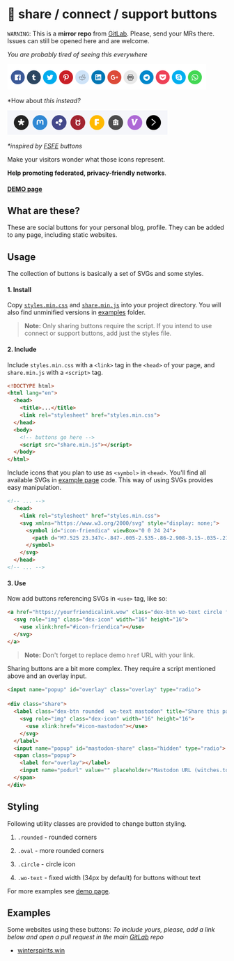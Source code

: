 
# :penguin: share / connect / support buttons

`WARNING`: This is a __mirror repo__ from [GitLab](https://gitlab.com/dexverse/share-connect-support). Please, send your MRs there. Issues can still be opened here and are welcome.

*You are probably tired of seeing this everywhere*

![preview screen](uncool.png?raw=true)

*How about *this instead?*

![preview screen](cool.png?raw=true)

_*inspired by [FSFE](https://fsfe.org/contribute/contribute.en.html) buttons_

Make your visitors wonder what those icons represent.

__Help promoting federated, privacy-friendly networks__.

#### [DEMO page](https://dexverse.gitlab.io/share-connect-support)

## What are these?

These are social buttons for your personal blog, profile. They can be added to any page, including static websites.

## Usage
The collection of buttons is basically a set of SVGs and some styles.

#### 1. Install

Copy [`styles.min.css`](/public/styles.min.css) and [`share.min.js`](/public/share.min.js) into your project directory. You will also find unminified versions in [examples](/examples) folder.

> **Note:** Only sharing buttons require the script. If you intend to use connect or support buttons, add just the styles file.

#### 2. Include

Include `styles.min.css` with a `<link>` tag in the `<head>` of your page, and `share.min.js` with a `<script>` tag.

```html
<!DOCTYPE html>
<html lang="en">
  <head>
    <title>...</title>
    <link rel="stylesheet" href="styles.min.css">
  </head>
  <body>
    <!-- buttons go here -->
    <script src="share.min.js"></script>
  </body>
</html>
```

Include icons that you plan to use as `<symbol>` in `<head>`. You'll find all available SVGs in [example page](/public/index.html) code. This way of using SVGs provides easy manipulation.

```html
<!-- ... -->
  <head>
    <link rel="stylesheet" href="styles.min.css">
    <svg xmlns="https://www.w3.org/2000/svg" style="display: none;">
      <symbol id="icon-friendica" viewBox="0 0 24 24">
        <path d="M7.525 23.347c-.847-.005-2.535-.86-2.908-3.15-.035-.216 0-15.89 0-15.89S5.2 1.086 8.01.65h11.433v6.37h-7.267v5.087h7.267v4.796h-7.267v6.445s-4.65-.002-4.65 0z"/>
      </symbol>
    </svg>
  </head>
<!-- ... -->
```

#### 3. Use

Now add buttons referencing SVGs in `<use>` tag, like so:

```html
<a href="https://yourfriendicalink.wow" class="dex-btn wo-text circle friendica" title="Connect on Friendica" target="_blank" rel="external noopener">
  <svg role="img" class="dex-icon" width="16" height="16">
    <use xlink:href="#icon-friendica"></use>
  </svg>
</a>
```
> **Note:** Don't forget to replace demo `href` URL with your link.

Sharing buttons are a bit more complex. They require a script mentioned above and an overlay input.

```html
<input name="popup" id="overlay" class="overlay" type="radio">

<div class="share">
  <label class="dex-btn rounded  wo-text mastodon" title="Share this page on Mastodon" for="mastodon-share">
    <svg role="img" class="dex-icon" width="16" height="16">
      <use xlink:href="#icon-mastodon"></use>
    </svg>
  </label>
  <input name="popup" id="mastodon-share" class="hidden" type="radio">
  <span class="popup">
    <label for="overlay"></label>
    <input name="podurl" value="" placeholder="Mastodon URL (witches.town)" type="text"><button class="share-btn" type="submit"  value="mastodon">OK</button>
  </span>
</div>
```

## Styling

Following utility classes are provided to change button styling.

1. `.rounded` - rounded corners

2. `.oval` - more rounded corners

3. `.circle` - circle icon

4. `.wo-text` - fixed width (34px by default) for buttons without text

For more examples see [demo page](/public/index.html).

## Examples
Some websites using these buttons:
*To include yours, please, add a link below and open a pull request in the main [GitLab](https://gitlab.com/dexverse/share-connect-support) repo*

- [winterspirits.win](https://winterspirits.win)
